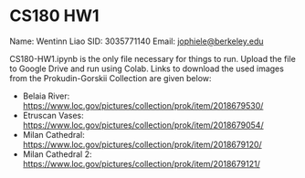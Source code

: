 # CS180 HW1

Name: Wentinn Liao
SID: 3035771140
Email: jophiele@berkeley.edu

CS180-HW1.ipynb is the only file necessary for things to run. Upload the file to Google 
Drive and run using Colab. Links to download the used images from the Prokudin-Gorskii 
Collection are given below:
* Belaia River: https://www.loc.gov/pictures/collection/prok/item/2018679530/
* Etruscan Vases: https://www.loc.gov/pictures/collection/prok/item/2018679054/
* Milan Cathedral: https://www.loc.gov/pictures/collection/prok/item/2018679120/
* Milan Cathedral 2: https://www.loc.gov/pictures/collection/prok/item/2018679121/
